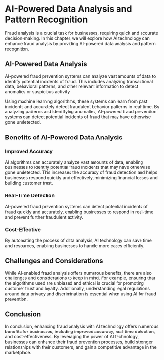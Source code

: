 AI-Powered Data Analysis and Pattern Recognition
=============================================================================================

Fraud analysis is a crucial task for businesses, requiring quick and accurate decision-making. In this chapter, we will explore how AI technology can enhance fraud analysis by providing AI-powered data analysis and pattern recognition.

AI-Powered Data Analysis
------------------------

AI-powered fraud prevention systems can analyze vast amounts of data to identify potential incidents of fraud. This includes analyzing transactional data, behavioral patterns, and other relevant information to detect anomalies or suspicious activity.

Using machine learning algorithms, these systems can learn from past incidents and accurately detect fraudulent behavior patterns in real-time. By analyzing patterns and identifying anomalies, AI-powered fraud prevention systems can detect potential incidents of fraud that may have otherwise gone undetected.

Benefits of AI-Powered Data Analysis
------------------------------------

### Improved Accuracy

AI algorithms can accurately analyze vast amounts of data, enabling businesses to identify potential fraud incidents that may have otherwise gone undetected. This increases the accuracy of fraud detection and helps businesses respond quickly and effectively, minimizing financial losses and building customer trust.

### Real-Time Detection

AI-powered fraud prevention systems can detect potential incidents of fraud quickly and accurately, enabling businesses to respond in real-time and prevent further fraudulent activity.

### Cost-Effective

By automating the process of data analysis, AI technology can save time and resources, enabling businesses to handle more cases efficiently.

Challenges and Considerations
-----------------------------

While AI-enabled fraud analysis offers numerous benefits, there are also challenges and considerations to keep in mind. For example, ensuring that the algorithms used are unbiased and ethical is crucial for promoting customer trust and loyalty. Additionally, understanding legal regulations around data privacy and discrimination is essential when using AI for fraud prevention.

Conclusion
----------

In conclusion, enhancing fraud analysis with AI technology offers numerous benefits for businesses, including improved accuracy, real-time detection, and cost-effectiveness. By leveraging the power of AI technology, businesses can enhance their fraud prevention processes, build stronger relationships with their customers, and gain a competitive advantage in the marketplace.
